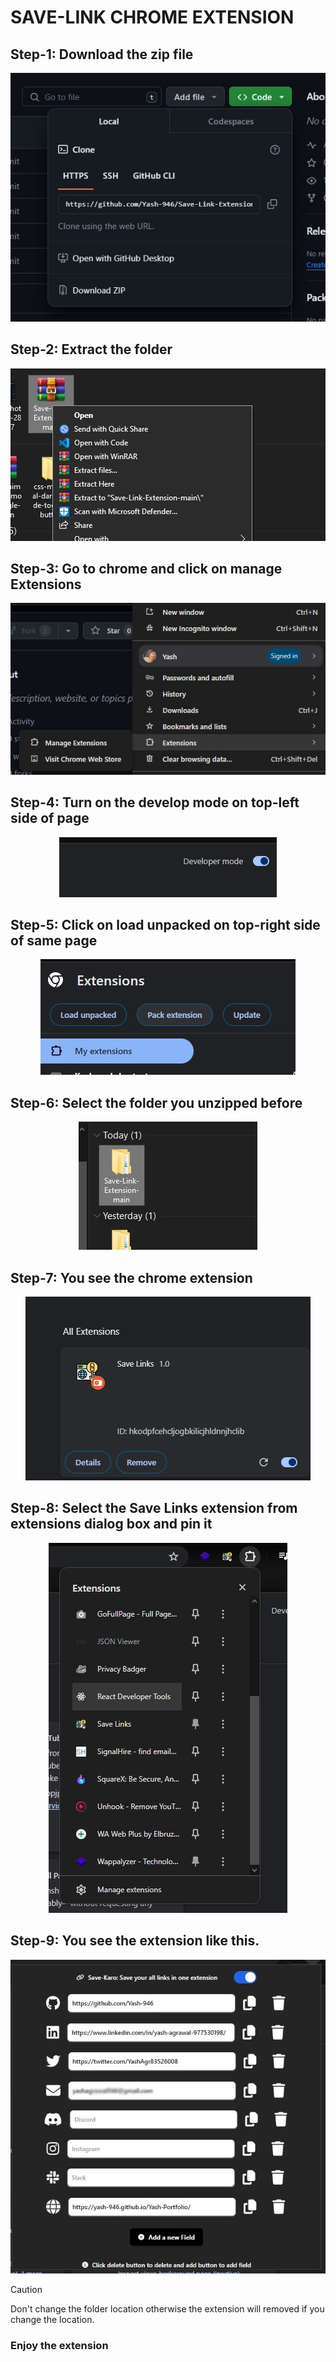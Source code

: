 # SAVE-LINK CHROME EXTENSION

## Step-1: Download the zip file
<p align="center">
  <img src="photos/Screenshot 2024-02-28 144907.jpg"/>
</p>

## Step-2: Extract the folder
<p align="center">
  <img src="photos/Screenshot 2024-02-28 144934.jpg"/>
</p>
  
## Step-3: Go to chrome and click on manage Extensions
<p align="center">
  <img src="photos/Screenshot 2024-02-28 145017.jpg"/>
</p>

## Step-4: Turn on the develop mode on top-left side of page
<p align="center">
  <img src="photos/Screenshot 2024-02-28 145034.jpg"/>
</p>

## Step-5: Click on load unpacked on top-right side of same page
<p align="center">
  <img src="photos/Screenshot 2024-02-28 145058.jpg"/>
</p>

## Step-6: Select the folder you unzipped before
<p align="center">
  <img src="photos/Screenshot 2024-02-28 145121.jpg"/>
</p>

## Step-7: You see the chrome extension 
<p align="center">
  <img src="photos/Screenshot 2024-02-28 145140.jpg"/>
</p>

## Step-8: Select the Save Links extension from extensions dialog box and pin it
<p align="center">
  <img src="photos/Screenshot 2024-02-28 145214.jpg"/>
</p>

## Step-9: You see the extension like this.
<p align="center">
  <img src="photos/Screenshot 2024-02-28 145248 (1).jpg"/>
</p>

> [!CAUTION]
> Don't change the folder location otherwise the extension will removed if you change the location.

### **Enjoy the extension**


